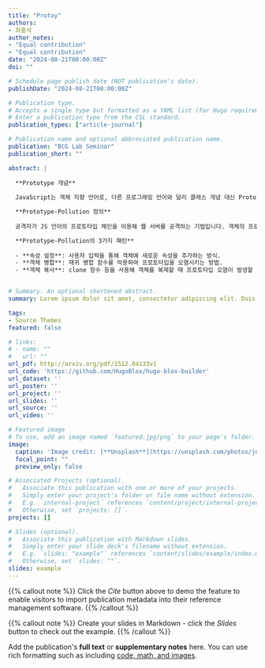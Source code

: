 ```yaml
---
title: "Protoy"
authors:
- 최홍석
author_notes:
- "Equal contribution"
- "Equal contribution"
date: "2024-08-21T00:00:00Z"
doi: ""

# Schedule page publish date (NOT publication's date).
publishDate: "2024-08-21T00:00:00Z"

# Publication type.
# Accepts a single type but formatted as a YAML list (for Hugo requirements).
# Enter a publication type from the CSL standard.
publication_types: ["article-journal"]

# Publication name and optional abbreviated publication name.
publication: "BCG Lab Seminar"
publication_short: ""

abstract: |
 
  **Prototype 개념**
  
  JavaScript는 객체 지향 언어로, 다른 프로그래밍 언어와 달리 클래스 개념 대신 Prototype을 이용해 상속을 구현합니다. 모든 객체는 최상위 객체를 프로토타입으로 참조하여 상속과 비슷한 기능을 수행합니다.

  **Prototype-Pollution 정의**
  
  공격자가 JS 언어의 프로토타입 체인을 이용해 웹 서버를 공격하는 기법입니다. 객체의 프로토타입을 조작하여 예상치 못한 속성을 다른 객체에 주입하는 방식입니다.

  **Prototype-Pollution의 3가지 패턴**
  
  - **속성 설정**: 사용자 입력을 통해 객체에 새로운 속성을 추가하는 방식.
  - **객체 병합**: 재귀 병합 함수를 악용하여 프로토타입을 오염시키는 방법.
  - **객체 복사**: clone 함수 등을 사용해 객체를 복제할 때 프로토타입 오염이 발생할 수 있음.


# Summary. An optional shortened abstract.
summary: Lorem ipsum dolor sit amet, consectetur adipiscing elit. Duis posuere tellus ac convallis placerat. Proin tincidunt magna sed ex sollicitudin condimentum.

tags:
- Source Themes
featured: false

# links:
# - name: ""
#   url: ""
url_pdf: http://arxiv.org/pdf/1512.04133v1
url_code: 'https://github.com/HugoBlox/hugo-blox-builder'
url_dataset: ''
url_poster: ''
url_project: ''
url_slides: ''
url_source: ''
url_video: ''

# Featured image
# To use, add an image named `featured.jpg/png` to your page's folder. 
image:
  caption: 'Image credit: [**Unsplash**](https://unsplash.com/photos/jdD8gXaTZsc)'
  focal_point: ""
  preview_only: false

# Associated Projects (optional).
#   Associate this publication with one or more of your projects.
#   Simply enter your project's folder or file name without extension.
#   E.g. `internal-project` references `content/project/internal-project/index.md`.
#   Otherwise, set `projects: []`.
projects: []

# Slides (optional).
#   Associate this publication with Markdown slides.
#   Simply enter your slide deck's filename without extension.
#   E.g. `slides: "example"` references `content/slides/example/index.md`.
#   Otherwise, set `slides: ""`.
slides: example
---
```


{{% callout note %}}
Click the *Cite* button above to demo the feature to enable visitors to import publication metadata into their reference management software.
{{% /callout %}}

{{% callout note %}}
Create your slides in Markdown - click the *Slides* button to check out the example.
{{% /callout %}}

Add the publication's **full text** or **supplementary notes** here. You can use rich formatting such as including [code, math, and images](https://docs.hugoblox.com/content/writing-markdown-latex/).